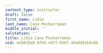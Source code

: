 ```yaml
---
content_type: instructor
draft: false
first_name: Lidia
last_name: Cano Pecharroman
middle_initial: ''
salutation: ''
title: Lidia Cano Pecharroman
uid: ee5615e8-9f56-447f-9367-a5add61bdc6b
---
```

